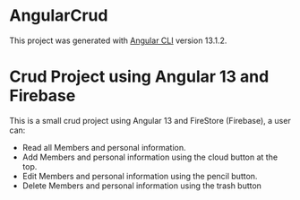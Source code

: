 # AngularCrud

This project was generated with [Angular CLI](https://github.com/angular/angular-cli) version 13.1.2.

# Crud Project using Angular 13 and Firebase
This is a small crud project using Angular 13 and FireStore (Firebase), a user can:
- Read all Members and personal information.
- Add Members and personal information using the cloud button at the top.
- Edit Members and personal information using the pencil button.
- Delete Members and personal information using the trash button

<!--## Development server

Run `ng serve` for a dev server. Navigate to `http://localhost:4200/`. The app will automatically reload if you change any of the source files.

## Code scaffolding

Run `ng generate component component-name` to generate a new component. You can also use `ng generate directive|pipe|service|class|guard|interface|enum|module`.

## Build

Run `ng build` to build the project. The build artifacts will be stored in the `dist/` directory.

## Running unit tests

Run `ng test` to execute the unit tests via [Karma](https://karma-runner.github.io).

## Running end-to-end tests

Run `ng e2e` to execute the end-to-end tests via a platform of your choice. To use this command, you need to first add a package that implements end-to-end testing capabilities. -->
